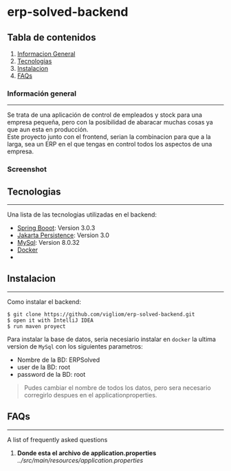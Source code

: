 # erp-solved-backend

## Tabla de contenidos
1. [Informacion General](#informacion-general)
2. [Tecnologias](#tecnologias)
3. [Instalacion](#instalacion)
4. [FAQs](#faqs)
### Información general
***
Se trata de una aplicación de control de empleados y stock para una empresa pequeña,
pero con la posibilidad de abaracar muchas cosas ya que aun 
esta en producción.  
Este proyecto junto con el frontend, serian la combinacion para
que a la larga, sea un ERP en el que tengas en control 
todos los aspectos de una empresa.

### Screenshot

[//]: # (![Image text]&#40;https://www.united-internet.de/fileadmin/user_upload/Brands/Downloads/Logo_IONOS_by.jpg&#41;)
## Tecnologias
***
Una lista de las tecnologias utilizadas en el backend:
* [Spring Booot](https://spring.io/): Version 3.0.3
* [Jakarta Persistence](https://jakarta.ee/specifications/persistence/): Version 3.0
* [MySql](https://www.mysql.com/): Version 8.0.32
* [Docker](https://www.docker.com/)
* 
## Instalacion
***
Como instalar el backend:
```
$ git clone https://github.com/vigliom/erp-solved-backend.git
$ open it with IntelliJ IDEA
$ run maven proyect
```
Para instalar la base de datos, seria necesiario instalar en ```docker``` la ultima 
version de ```MySql``` con los siguientes parametros: 
 * Nombre de la BD: ERPSolved
 * user de la BD: root
 * password de la BD: root
> Pudes cambiar el nombre de todos los datos, pero sera necesario corregirlo despues en el applicationproperties.

## FAQs
***
A list of frequently asked questions
1. **Donde esta el archivo de application.properties**
   _../src/main/resources/application.properties_
